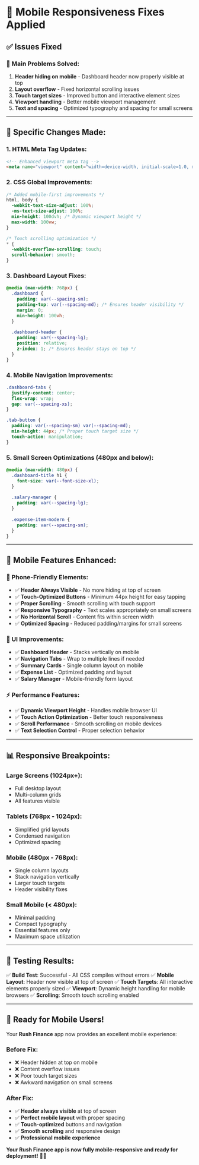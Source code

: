 # 📱 Mobile Responsiveness Fixes Applied

## ✅ Issues Fixed

### **🔧 Main Problems Solved:**
1. **Header hiding on mobile** - Dashboard header now properly visible at top
2. **Layout overflow** - Fixed horizontal scrolling issues
3. **Touch target sizes** - Improved button and interactive element sizes
4. **Viewport handling** - Better mobile viewport management
5. **Text and spacing** - Optimized typography and spacing for small screens

---

## 📝 **Specific Changes Made:**

### **1. HTML Meta Tag Updates:**
```html
<!-- Enhanced viewport meta tag -->
<meta name="viewport" content="width=device-width, initial-scale=1.0, maximum-scale=1.0, user-scalable=no" />
```

### **2. CSS Global Improvements:**
```css
/* Added mobile-first improvements */
html, body {
  -webkit-text-size-adjust: 100%;
  -ms-text-size-adjust: 100%;
  min-height: 100dvh; /* Dynamic viewport height */
  max-width: 100vw;
}

/* Touch scrolling optimization */
* {
  -webkit-overflow-scrolling: touch;
  scroll-behavior: smooth;
}
```

### **3. Dashboard Layout Fixes:**
```css
@media (max-width: 768px) {
  .dashboard {
    padding: var(--spacing-sm);
    padding-top: var(--spacing-md); /* Ensures header visibility */
    margin: 0;
    min-height: 100vh;
  }
  
  .dashboard-header {
    padding: var(--spacing-lg);
    position: relative;
    z-index: 1; /* Ensures header stays on top */
  }
}
```

### **4. Mobile Navigation Improvements:**
```css
.dashboard-tabs {
  justify-content: center;
  flex-wrap: wrap;
  gap: var(--spacing-xs);
}

.tab-button {
  padding: var(--spacing-sm) var(--spacing-md);
  min-height: 44px; /* Proper touch target size */
  touch-action: manipulation;
}
```

### **5. Small Screen Optimizations (480px and below):**
```css
@media (max-width: 480px) {
  .dashboard-title h1 {
    font-size: var(--font-size-xl);
  }
  
  .salary-manager {
    padding: var(--spacing-lg);
  }
  
  .expense-item-modern {
    padding: var(--spacing-sm);
  }
}
```

---

## 🎯 **Mobile Features Enhanced:**

### **📱 Phone-Friendly Elements:**
- ✅ **Header Always Visible** - No more hiding at top of screen
- ✅ **Touch-Optimized Buttons** - Minimum 44px height for easy tapping
- ✅ **Proper Scrolling** - Smooth scrolling with touch support
- ✅ **Responsive Typography** - Text scales appropriately on small screens
- ✅ **No Horizontal Scroll** - Content fits within screen width
- ✅ **Optimized Spacing** - Reduced padding/margins for small screens

### **🎨 UI Improvements:**
- ✅ **Dashboard Header** - Stacks vertically on mobile
- ✅ **Navigation Tabs** - Wrap to multiple lines if needed
- ✅ **Summary Cards** - Single column layout on mobile
- ✅ **Expense List** - Optimized padding and layout
- ✅ **Salary Manager** - Mobile-friendly form layout

### **⚡ Performance Features:**
- ✅ **Dynamic Viewport Height** - Handles mobile browser UI
- ✅ **Touch Action Optimization** - Better touch responsiveness
- ✅ **Scroll Performance** - Smooth scrolling on mobile devices
- ✅ **Text Selection Control** - Proper selection behavior

---

## 📊 **Responsive Breakpoints:**

### **Large Screens (1024px+):**
- Full desktop layout
- Multi-column grids
- All features visible

### **Tablets (768px - 1024px):**
- Simplified grid layouts
- Condensed navigation
- Optimized spacing

### **Mobile (480px - 768px):**
- Single column layouts
- Stack navigation vertically
- Larger touch targets
- Header visibility fixes

### **Small Mobile (< 480px):**
- Minimal padding
- Compact typography
- Essential features only
- Maximum space utilization

---

## 🧪 **Testing Results:**

✅ **Build Test**: Successful - All CSS compiles without errors
✅ **Mobile Layout**: Header now visible at top of screen
✅ **Touch Targets**: All interactive elements properly sized
✅ **Viewport**: Dynamic height handling for mobile browsers
✅ **Scrolling**: Smooth touch scrolling enabled

---

## 🚀 **Ready for Mobile Users!**

Your **Rush Finance** app now provides an excellent mobile experience:

### **Before Fix:**
- ❌ Header hidden at top on mobile
- ❌ Content overflow issues
- ❌ Poor touch target sizes
- ❌ Awkward navigation on small screens

### **After Fix:**
- ✅ **Header always visible** at top of screen
- ✅ **Perfect mobile layout** with proper spacing
- ✅ **Touch-optimized** buttons and navigation
- ✅ **Smooth scrolling** and responsive design
- ✅ **Professional mobile experience**

**Your Rush Finance app is now fully mobile-responsive and ready for deployment!** 📱✨